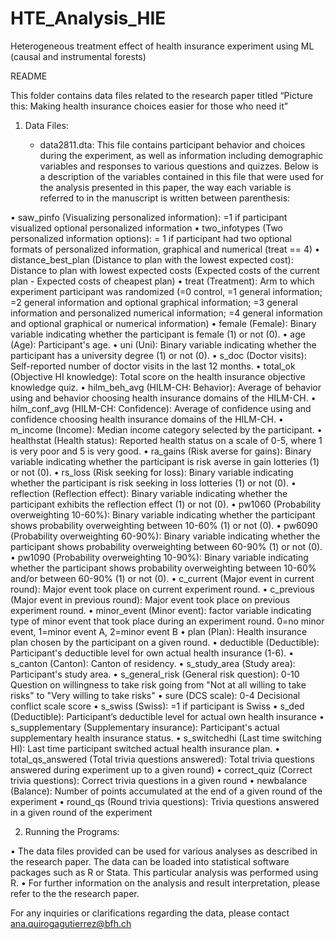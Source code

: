 # HTE_Analysis_HIE
Heterogeneous treatment effect of health insurance experiment using ML (causal and instrumental forests)

README

This folder contains data files related to the research paper titled “Picture this: Making health insurance choices easier for those who need it”

1. Data Files:

    - data2811.dta: This file contains participant behavior and choices during the experiment, as well as information including demographic variables and responses to various questions and quizzes. Below is a description of the variables contained in this file that were used for the analysis presented in this paper, the way each variable is referred to in the manuscript is written between parenthesis:

•	saw_pinfo (Visualizing personalized information): =1 if participant visualized optional personalized information
•	two_infotypes (Two personalized information options): = 1 if participant had two optional formats of personalized information, graphical and numerical (treat == 4)
•	distance_best_plan (Distance to plan with the lowest expected cost): Distance to plan with lowest expected costs (Expected costs of the current plan - Expected costs of cheapest plan)
•	treat (Treatment): Arm to which experiment participant was randomized (=0 control, =1 general information; =2 general information and optional graphical information; =3 general information and personalized numerical information; =4 general information and optional graphical or numerical information)
•	female (Female): Binary variable indicating whether the participant is female (1) or not (0).
•	age (Age): Participant's age.
•	uni (Uni): Binary variable indicating whether the participant has a university degree (1) or not (0).
•	s_doc (Doctor visits): Self-reported number of doctor visits in the last 12 months.
•	total_ok (Objective HI knowledge): Total score on the health insurance objective knowledge quiz.
•	hilm_beh_avg (HILM-CH: Behavior): Average of behavior using and behavior choosing health insurance domains of the HILM-CH.
•	hilm_conf_avg (HILM-CH: Confidence): Average of confidence using and confidence choosing health insurance domains of the HILM-CH.
•	m_income (Income): Median income category selected by the participant.
•	healthstat (Health status): Reported health status on a scale of 0-5, where 1 is very poor and 5 is very good.
•	ra_gains (Risk averse for gains): Binary variable indicating whether the participant is risk averse in gain lotteries (1) or not (0).
•	rs_loss (Risk seeking for loss): Binary variable indicating whether the participant is risk seeking in loss lotteries (1) or not (0).
•	reflection (Reflection effect): Binary variable indicating whether the participant exhibits the reflection effect (1) or not (0).
•	pw1060 (Probability overweighting 10-60%): Binary variable indicating whether the participant shows probability overweighting between 10-60% (1) or not (0).
•	pw6090 (Probability overweighting 60-90%): Binary variable indicating whether the participant shows probability overweighting between 60-90% (1) or not (0).
•	pw1090 (Probability overweighting 10-90%): Binary variable indicating whether the participant shows probability overweighting between 10-60% and/or between 60-90% (1) or not (0).
•	c_current (Major event in current round): Major event took place on current experiment round.
•	c_previous (Major event in previous round): Major event took place on previous experiment round.
•	minor_event (Minor event): factor variable indicating type of minor event that took place during an experiment round. 0=no minor event, 1=minor event A, 2=minor event B
•	plan (Plan): Health insurance plan chosen by the participant on a given round.
•	deductible (Deductible): Participant's deductible level for own actual health insurance (1-6).
•	s_canton (Canton): Canton of residency.
•	s_study_area (Study area): Participant's study area.
•	s_general_risk (General risk question): 0-10 Question on willingness to take risk going from "Not at all willing to take risks" to "Very willing to take risks"
•	sure (DCS scale): 0-4 Decisional conflict scale score
•	s_swiss (Swiss): =1 if participant is Swiss
•	s_ded (Deductible): Participant’s deductible level for actual own health insurance
•	s_supplementary (Supplementary insurance): Participant's actual supplementary health insurance status.
•	s_switchedhi (Last time switching HI): Last time participant switched actual health insurance plan.
•	total_qs_answered (Total trivia questions answered): Total trivia questions answered during experiment up to a given round)
•	correct_quiz (Correct trivia questions): Correct trivia questions in a given round
•	newbalance (Balance): Number of points accumulated at the end of a given round of the experiment
•	round_qs (Round trivia questions): Trivia questions answered in a given round of the experiment


2. Running the Programs:

•	The data files provided can be used for various analyses as described in the research paper. The data can be loaded into statistical software packages such as R or Stata. This particular analysis was performed using R. 
•	For further information on the analysis and result interpretation, please refer to the the research paper.

For any inquiries or clarifications regarding the data, please contact ana.quirogagutierrez@bfh.ch

